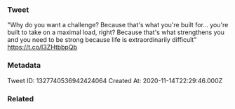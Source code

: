 ### Tweet
"Why do you want a challenge? Because that's what you're built for... you're built to take on a maximal load, right? Because that's what strengthens you and you need to be strong because life is extraordinarily difficult" https://t.co/I3ZHtbbpQb

### Metadata
Tweet ID: 1327740536942424064
Created At: 2020-11-14T22:29:46.000Z

### Related

